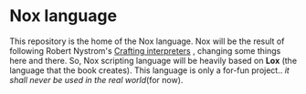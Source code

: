 # Nox language

This repository is the home of the Nox language.
Nox will be the result of following Robert Nystrom's [Crafting interpreters](http://www.craftinginterpreters.com/) , changing some things here and there.
So, Nox scripting language will be heavily based on **Lox** (the language that the book creates).
This language is only a for-fun project.. *it shall never be used in the real world*(for now).